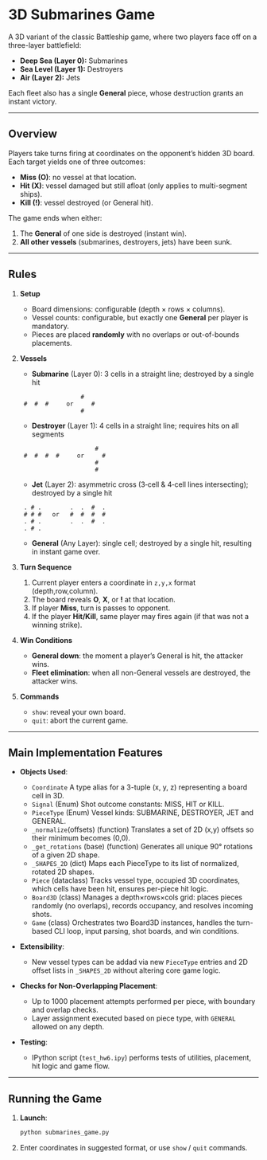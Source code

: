 # 3D Submarines Game

A 3D variant of the classic Battleship game, where two players face off on a three-layer battlefield:

* **Deep Sea (Layer 0):** Submarines
* **Sea Level (Layer 1):** Destroyers
* **Air (Layer 2):** Jets

Each fleet also has a single **General** piece, whose destruction grants an instant victory.

---

## Overview

Players take turns firing at coordinates on the opponent’s hidden 3D board. Each target yields one of three outcomes:

* **Miss (O)**: no vessel at that location.
* **Hit (X)**: vessel damaged but still afloat (only applies to multi-segment ships).
* **Kill (!)**: vessel destroyed (or General hit).

The game ends when either:

1. The **General** of one side is destroyed (instant win).
2. **All other vessels** (submarines, destroyers, jets) have been sunk.

---

## Rules

1. **Setup**

   * Board dimensions: configurable (depth × rows × columns).
   * Vessel counts: configurable, but exactly one **General** per player is mandatory.
   * Pieces are placed **randomly** with no overlaps or out-of-bounds placements.

2. **Vessels**

   * **Submarine** (Layer 0): 3 cells in a straight line; destroyed by a single hit
   ```
                    #
    #  #  #     or     #
                    #
    ```
   * **Destroyer** (Layer 1): 4 cells in a straight line; requires hits on all segments
   ```
                        #
    #  #  #  #     or     #
                        #
                        #
    ```
   * **Jet** (Layer 2): asymmetric cross (3‑cell & 4‑cell lines intersecting); destroyed by a single hit
   ```
    . # .        .  .  #  .
    # # #   or   #  #  #  #
    . # .        .  .  #  .
    . # .
    ```
   * **General** (Any Layer): single cell; destroyed by a single hit, resulting in instant game over.

3. **Turn Sequence**

   1. Current player enters a coordinate in `z,y,x` format (depth,row,column).
   2. The board reveals **O**, **X**, or **!** at that location.
   3. If player **Miss**, turn is passes to opponent.
   4. If the player **Hit/Kill**, same player may fires again (if that was not a winning strike).

4. **Win Conditions**

   * **General down**: the moment a player’s General is hit, the attacker wins.
   * **Fleet elimination**: when all non-General vessels are destroyed, the attacker wins.

5. **Commands**

   * `show`: reveal your own board.
   * `quit`: abort the current game.

---

## Main Implementation Features

* **Objects Used**:

    * `Coordinate`
    A type alias for a 3-tuple (x, y, z) representing a board cell in 3D.
    * `Signal` (Enum)
    Shot outcome constants: MISS, HIT or KILL.
    * `PieceType` (Enum)
    Vessel kinds: SUBMARINE, DESTROYER, JET and GENERAL.
    * `_normalize`(offsets) (function)
    Translates a set of 2D (x,y) offsets so their minimum becomes (0,0).
    * `_get_rotations` (base) (function)
    Generates all unique 90° rotations of a given 2D shape.
    * `_SHAPES_2D` (dict)
    Maps each PieceType to its list of normalized, rotated 2D shapes.
    * `Piece` (dataclass)
    Tracks vessel type, occupied 3D coordinates, which cells have been hit, ensures per-piece hit logic.
    * `Board3D` (class)
    Manages a depth×rows×cols grid: places pieces randomly (no overlaps), records occupancy, and resolves incoming shots.
    * `Game` (class)
    Orchestrates two Board3D instances, handles the turn-based CLI loop, input parsing, shot boards, and win conditions.

* **Extensibility**:

  * New vessel types can be addad via new `PieceType` entries and 2D offset lists in `_SHAPES_2D` without altering core game logic.

* **Checks for Non-Overlapping Placement**:

  * Up to 1000 placement attempts performed per piece, with boundary and overlap checks.
  * Layer assignment executed based on piece type, with `GENERAL` allowed on any depth.

* **Testing**:

  * IPython script (`test_hw6.ipy`) performs tests of utilities, placement, hit logic and game flow.

---

## Running the Game

1. **Launch**:

   ```bash
   python submarines_game.py
   ```
2. Enter coordinates in suggested format, or use `show` / `quit` commands.
